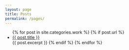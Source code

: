 ```yaml
---
layout: page
title: Posts
permalink: /pages/
---
```

<ul>
  {% for post in site.categories.work %}
    {% if post.url %}
        <li><a href="{{ post.url }}">{{ post.title }}</a></li>
        {{ post.excerpt }}
    {% endif %}
  {% endfor %}
</ul>